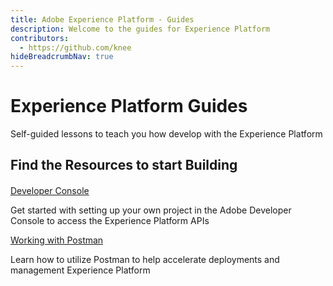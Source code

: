 ```yaml
---
title: Adobe Experience Platform - Guides
description: Welcome to the guides for Experience Platform
contributors: 
  - https://github.com/knee
hideBreadcrumbNav: true
---
```


<Hero slots="heading, text" background="rgb(50,50,50)"/>

# Experience Platform Guides

Self-guided lessons to teach you how develop with the Experience Platform


## Find the Resources to start Building

<DiscoverBlock  slots="heading, link, text" theme="light" width="33%" />

#### 

[Developer Console](../guides/dev-console/getting-started/index.md)

Get started with setting up your own project in the Adobe Developer Console to access the Experience Platform APIs

<DiscoverBlock  slots="link, text" theme="light" width="33%" />

[Working with Postman](../guides/postman/getting-started/index.md)

Learn how to utilize Postman to help accelerate deployments and management Experience Platform